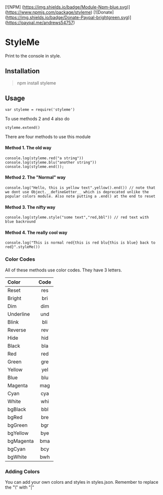 [![NPM] (https://img.shields.io/badge/Module-Npm-blue.svg)] (https://www.npmjs.com/package/styleme)
[![Donate] (https://img.shields.io/badge/Donate-Paypal-brightgreen.svg)] (https://paypal.me/andrews54757)
# StyleMe
Print to the console in style.


## Installation
> npm install styleme

## Usage

``var styleme = require('styleme')``


To use methods 2 and 4 also do


``styleme.extend()``


There are four methods to use this module


#### Method 1. The old way
```
console.log(styleme.red("a string"))
console.log(styleme.blu("another string"))
console.log(styleme.end());
```

#### Method 2. The "Normal" way

```
console.log("Hello, this is yellow text".yellow().end()) // note that we dont use Object.__defineGetter__ which is deprecated unlike the popular colors module. Also note putting a .end() at the end to reset
```

#### Method 3. The nifty way

```
console.log(styleme.style("some text","red,bbl")) // red text with blue backround
```

#### Method 4. The really cool way

```
console.log("This is normal red{this is red blu{this is blue} back to red}".styleMe())
```

### Color Codes
All of these methods use color codes. They have 3 letters.

|   Color   |Code|
|:----------|:--:|
|Reset      |res |
|Bright     |bri |
|Dim        |dim |
|Underline  |und |
|Blink      |bli |
|Reverse    |rev |
|Hide       |hid |
|Black      |bla |
|Red        |red |
|Green      |gre |
|Yellow     |yel |
|Blue       |blu |
|Magenta    |mag |
|Cyan       |cya |
|White      |whi |
|bgBlack    |bbl |
|bgRed      |bre |
|bgGreen    |bgr |
|bgYellow   |bye |
|bgMagenta  |bma |
|bgCyan     |bcy |
|bgWhite    |bwh |


### Adding Colors

You can add your own colors and styles in styles.json. Remember to replace the "\\" with "|"
